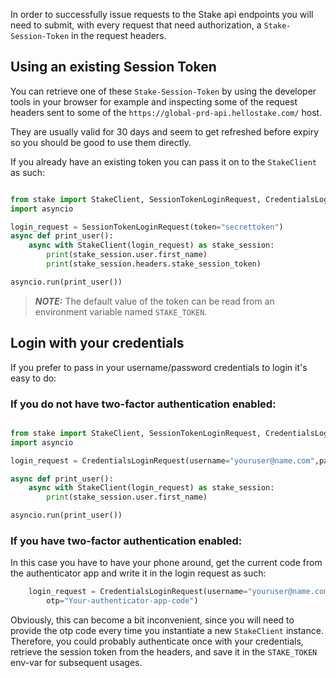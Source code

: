 In order to successfully issue  requests to the Stake api endpoints you will need to submit, with every request that need authorization, a `Stake-Session-Token` in the request headers. 

## Using an existing Session Token

You can retrieve one of these `Stake-Session-Token` by using the developer tools in your browser for example and inspecting some of the request headers sent to some of the `https://global-prd-api.hellostake.com/` host. 

They are usually valid for 30 days and seem to get refreshed before expiry so you should be good to use them directly.

If you already have an existing token you can pass it on to the `StakeClient` as such:
```python

from stake import StakeClient, SessionTokenLoginRequest, CredentialsLoginRequest
import asyncio

login_request = SessionTokenLoginRequest(token="secrettoken")
async def print_user():
    async with StakeClient(login_request) as stake_session:
        print(stake_session.user.first_name)
        print(stake_session.headers.stake_session_token)

asyncio.run(print_user())
```

> **_NOTE:_**  The default value of the token can be read from an environment variable named `STAKE_TOKEN`.


## Login with your credentials

If you prefer to pass in your username/password credentials to login it's easy to do:

### If you do not have two-factor authentication enabled: 

```python

from stake import StakeClient, SessionTokenLoginRequest, CredentialsLoginRequest
import asyncio

login_request = CredentialsLoginRequest(username="youruser@name.com",password="yoursecretpassword") 

async def print_user():
    async with StakeClient(login_request) as stake_session:
        print(stake_session.user.first_name)

asyncio.run(print_user())
```

### If you have two-factor authentication enabled: 

In this case you have to have your phone around, get the current code from the authenticator app and write it in the login request as such:
```python
    login_request = CredentialsLoginRequest(username="youruser@name.com",password="yoursecretpassword",
        otp="Your-authenticator-app-code") 
```

Obviously, this can become a bit inconvenient, since you will need to provide the otp code every time you instantiate a new `StakeClient` instance. Therefore, you could probably authenticate once with your credentials, retrieve the session token from the headers, and save it in the `STAKE_TOKEN` env-var for subsequent usages.
